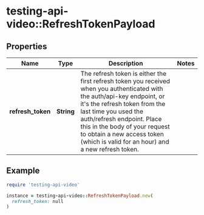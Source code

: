 # testing-api-video::RefreshTokenPayload

## Properties

| Name | Type | Description | Notes |
| ---- | ---- | ----------- | ----- |
| **refresh_token** | **String** | The refresh token is either the first refresh token you received when you authenticated with the auth/api-key endpoint, or it&#39;s the refresh token from the last time you used the auth/refresh endpoint. Place this in the body of your request to obtain a new access token (which is valid for an hour) and a new refresh token.  |  |

## Example

```ruby
require 'testing-api-video'

instance = testing-api-video::RefreshTokenPayload.new(
  refresh_token: null
)
```

